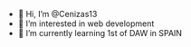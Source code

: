 - 👋 Hi, I’m @Cenizas13
- 👀 I’m interested in web development
- 🌱 I’m currently learning 1st of DAW in SPAIN
